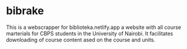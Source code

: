 # bibrake

This is a webscrapper for biblioteka.netlify.app a website with all course marterials for CBPS students in the University of Nairobi.
It facilitates downloading of course content ased on the course and units.
